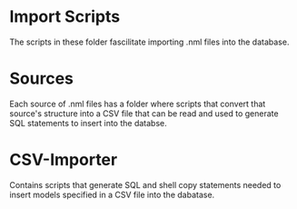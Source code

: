 # Import Scripts

The scripts in these folder fascilitate importing .nml files into the database.

# Sources

Each source of .nml files has a folder where scripts that convert that source's structure into a CSV file that can be read and used to generate SQL statements to insert into the databse.

# CSV-Importer

Contains scripts that generate SQL and shell copy statements needed to insert models specified in a CSV file into the dabatase.